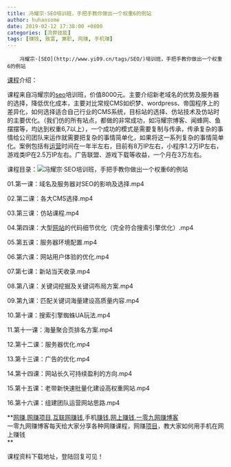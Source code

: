 ```yaml
---
title: 冯耀宗·SEO培训班，手把手教你做出一个权重6的例站
author: huhansome
date: 2019-02-12 17:38:00 +0800
categories: [流弊技能]
tags: [赚钱, 致富, 兼职, 网赚, 手机赚]
---
```



        冯耀宗·[SEO](http://www.yi09.cn/tags/SEO/)培训班，手把手教你做出一个权重6的例站

[课程](http://www.yi09.cn/tags/%E8%AF%BE%E7%A8%8B/)介绍：

课程来自冯耀宗的[seo](http://www.yi09.cn/tags/seo/)培训班，价值8000元。主要介绍新老域名的优势及服务器的选择，降低优化成本，主要对比常规CMS如织梦、wordpress、帝国程序上的差异化，如何选择适合自己行业的CMS系统，目标站的选择、仿站技术及仿站时的主要优化。（我们仿的所有站点，都做的非常成功，如冯耀宗博客、闻蜂网、鱼摆摆等，均达到权重6,7以上），一个成功的模式是需要复制与传承，传承复杂的事情给公司团队来运作就需要把复杂的事情简单化，如果将这一系列复杂的事情简单化。案例包括有[运营](http://www.yi09.cn/tags/%E8%BF%90%E8%90%A5/)时间在一年半左右，目前有8万IP左右，小程序1.2万IP左右，游戏类IP在2.5万IP左右。广告联盟、游戏下载等收益，一个月在3万左右。

课程目录：![冯耀宗·SEO培训班，手把手教你做出一个权重6的例站](http://www.yi09.cn/zb_users/upload/2021/10/20211029215706163551582661409.jpeg)

01.第一课：域名及服务器对SEO的影响及选择.mp4

02.第二课：各大CMS选择.mp4

03.第三课：仿站课程.mp4

04.第四课：大型[网站](http://www.yi09.cn/tags/%E7%BD%91%E7%AB%99/)的代码细节优化（完全符合搜索引擎优化）.mp4

05.第五课：服务器环境配置.mp4

06.第六课：网站用户体验的优化.mp4

07.第七课：新站当天收录.mp4

08.第八课：关键词挖掘及关键词布局方案.mp4

09.第九课：匹配关键词海量建设高质量内容.mp4

10.第十课：搜索引擎蜘蛛UA玩法.mp4

11.第十一课：海量聚合页排名方案.mp4

12.第十二课：服务器优化.mp4

13.第十三课：广告的优化.mp4

14.第十四课：网站长久可持续盈利的方向.mp4

15.第十五课：老带新快速批量化建设高权重网站.mp4

16.第十六课：组建团队运营网站思路.mp4

  

**[网赚](http://www.yi09.cn/tags/%E7%BD%91%E8%B5%9A/),[网赚项目](http://www.yi09.cn/tags/%E7%BD%91%E8%B5%9A%E9%A1%B9%E7%9B%AE/),[互联网赚钱](http://www.yi09.cn/tags/%E4%BA%92%E8%81%94%E7%BD%91%E8%B5%9A%E9%92%B1/),手机[赚钱](http://www.yi09.cn/tags/%E8%B5%9A%E9%92%B1/),[网上赚钱](http://www.yi09.cn/tags/%E7%BD%91%E4%B8%8A%E8%B5%9A%E9%92%B1/),[一零九网赚博客](http://www.yi09.cn/tags/%E4%B8%80%E9%9B%B6%E4%B9%9D%E7%BD%91%E8%B5%9A%E5%8D%9A%E5%AE%A2/)  
一零九网赚博客每天给大家分享各种网赚课程，网赚[项目](http://www.yi09.cn/tags/%E9%A1%B9%E7%9B%AE/)，教大家如何用手机在网上赚钱  
**  
  
  

课程资料下载地址，登陆回复可见！

